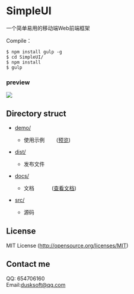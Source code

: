 # SimpleUI
一个简单易用的移动端Web前端框架

Compile：<br/>
```node
$ npm install gulp -g
$ cd SimpleUI/
$ npm install
$ gulp
```

### preview
![](https://dusksoft.github.io/SimpleUI/demo/img/qrcode.png)

## Directory struct

- [demo/](demo/)
    + 使用示例&nbsp;&nbsp;&nbsp;&nbsp;&nbsp;&nbsp;&nbsp;&nbsp;([预览](https://dusksoft.github.io/SimpleUI/demo/index.html))

- [dist/](dist/)
    + 发布文件

- [docs/](docs/index.md)
    + 文档&nbsp;&nbsp;&nbsp;&nbsp;&nbsp;&nbsp;&nbsp;&nbsp;&nbsp;&nbsp;&nbsp;&nbsp;([查看文档](docs/index.md))

- [src/](src/)
    + 源码

## License
MIT License (http://opensource.org/licenses/MIT)

## Contact me

QQ: 654706160<br/>
Email:dusksoft@qq.com
